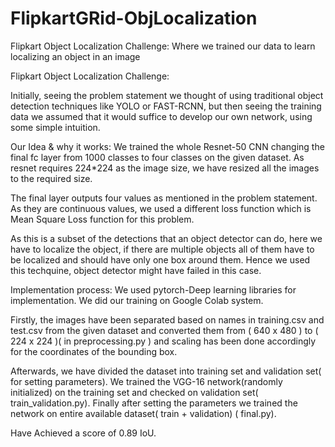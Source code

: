 # FlipkartGRid-ObjLocalization
Flipkart Object Localization Challenge: Where we trained our data to learn localizing an object in an image


Flipkart Object Localization Challenge:


Initially, seeing the problem statement we thought of using traditional object detection techniques like YOLO or FAST-RCNN, but then seeing the training data we assumed that it would suffice to develop our own network, using some simple intuition.


Our Idea & why it works:
We trained the whole Resnet-50 CNN changing the final fc layer from 1000 classes to four classes on the given dataset. As resnet requires 224*224 as the image size, we have resized all the images to the required size.


The final layer outputs four values as mentioned in the problem statement. As they are continuous values, we used a different loss function which is Mean Square Loss function for this problem.


As this is a subset of the detections that an object detector can do, here we have to localize the object, if there are multiple objects all of them have to be localized and should have only one box around them. Hence we used this techquine, object detector might have failed in this case.

Implementation process:
We used pytorch-Deep learning libraries for implementation. We did our training on Google Colab system.


Firstly, the images have been separated based on names in training.csv and test.csv from the given dataset and converted them from ( 640 x 480 ) to ( 224 x 224 )( in preprocessing.py ) and scaling has been done accordingly for the coordinates of the bounding box.


Afterwards, we have divided the dataset into training set and validation set( for setting parameters). We trained the VGG-16 network(randomly initialized) on the training set and checked on validation set( train_validation.py). Finally after setting the parameters we trained the network on entire available dataset( train + validation) ( final.py).

Have Achieved a score of 0.89 IoU.
